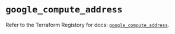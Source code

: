 # `google_compute_address`

Refer to the Terraform Registory for docs: [`google_compute_address`](https://registry.terraform.io/providers/hashicorp/google/4.66.0/docs/resources/compute_address).
